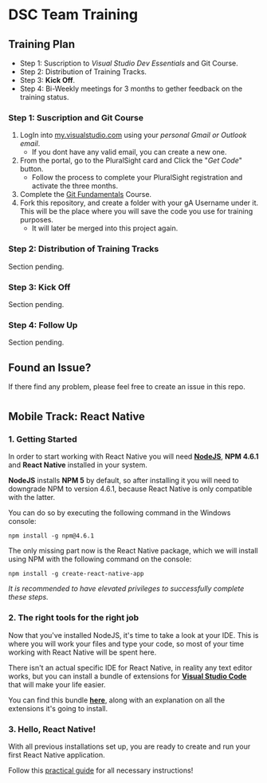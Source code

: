 # DSC Team Training

## Training Plan
- Step 1: Suscription to *Visual Studio Dev Essentials* and Git Course.
- Step 2: Distribution of Training Tracks.
- Step 3: **Kick Off**.
- Step 4: Bi-Weekly meetings for 3 months to gether feedback on the training status.

### Step 1: Suscription and Git Course
1. LogIn into [my.visualstudio.com](https://my.visualstudio.com) using your *personal Gmail or Outlook email*.
   - If you dont have any valid email, you can create a new one.
2. From the portal, go to the PluralSight card and Click the "*Get Code*" button.
   - Follow the process to complete your PluralSight registration and activate the three months.
3. Complete the [Git Fundamentals](https://www.pluralsight.com/courses/git-fundamentals) Course.
4. Fork this repository, and create a folder with your gA Username under it. This will be the place where you will save the code you use for training purposes.
   - It will later be merged into this project again.

### Step 2: Distribution of Training Tracks
Section pending.

### Step 3: Kick Off
Section pending.

### Step 4: Follow Up
Section pending.

## Found an Issue?
If there find any problem, please feel free to create an issue in this repo.
# 
## Mobile Track: React Native

### 1. Getting Started
In order to start working with React Native you will need [**NodeJS**](https://nodejs.org/en/download/), **NPM 4.6.1** and **React Native** installed in your system.

**NodeJS** installs **NPM 5** by default, so after installing it you will need to downgrade NPM to version 4.6.1, because React Native is only compatible with the latter.

You can do so by executing the following command in the Windows console:

```
npm install -g npm@4.6.1
```

The only missing part now is the React Native package, which we will install using NPM with the following command on the console:

```
npm install -g create-react-native-app
```

*It is recommended to have elevated privileges to successfully complete these steps.*

### 2. The right tools for the right job

Now that you've installed NodeJS, it's time to take a look at your IDE. This is where you will work your files and type your code, so most of your time working with React Native will be spent here.

There isn't an actual specific IDE for React Native, in reality any text editor works, but you can install a bundle of extensions for [**Visual Studio Code**](https://code.visualstudio.com/) that will make your life easier.

You can find this bundle [**here**](https://medium.com/react-native-training/vscode-for-react-native-526ec4a368ce), along with an explanation on all the extensions it's going to install.

### 3. Hello, React Native!

With all previous installations set up, you are ready to create and run your first React Native application.

Follow this [practical guide](https://facebook.github.io/react-native/docs/getting-started.html) for all necessary instructions!
